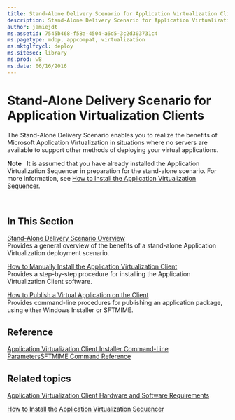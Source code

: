 ```yaml
---
title: Stand-Alone Delivery Scenario for Application Virtualization Clients
description: Stand-Alone Delivery Scenario for Application Virtualization Clients
author: jamiejdt
ms.assetid: 7545b468-f58a-4504-a6d5-3c2d303731c4
ms.pagetype: mdop, appcompat, virtualization
ms.mktglfcycl: deploy
ms.sitesec: library
ms.prod: w8
ms.date: 06/16/2016
---
```



# Stand-Alone Delivery Scenario for Application Virtualization Clients


The Stand-Alone Delivery Scenario enables you to realize the benefits of Microsoft Application Virtualization in situations where no servers are available to support other methods of deploying your virtual applications.

**Note**  
It is assumed that you have already installed the Application Virtualization Sequencer in preparation for the stand-alone scenario. For more information, see [How to Install the Application Virtualization Sequencer](how-to-install-the-application-virtualization-sequencer.md).

 

## In This Section


<a href="" id="stand-alone-delivery-scenario-overview"></a>[Stand-Alone Delivery Scenario Overview](stand-alone-delivery-scenario-overview.md)  
Provides a general overview of the benefits of a stand-alone Application Virtualization deployment scenario.

<a href="" id="how-to-manually-install-the-application-virtualization-client"></a>[How to Manually Install the Application Virtualization Client](how-to-manually-install-the-application-virtualization-client.md)  
Provides a step-by-step procedure for installing the Application Virtualization Client software.

<a href="" id="how-to-publish-a-virtual-application-on-the-client"></a>[How to Publish a Virtual Application on the Client](how-to-publish-a-virtual-application-on-the-client.md)  
Provides command-line procedures for publishing an application package, using either Windows Installer or SFTMIME.

## Reference


[Application Virtualization Client Installer Command-Line Parameters](application-virtualization-client-installer-command-line-parameters.md)[SFTMIME Command Reference](sftmime--command-reference.md)

## Related topics


[Application Virtualization Client Hardware and Software Requirements](application-virtualization-client-hardware-and-software-requirements.md)

[How to Install the Application Virtualization Sequencer](how-to-install-the-application-virtualization-sequencer.md)

 

 





